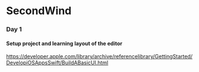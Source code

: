 # SecondWind

### Day 1
#### Setup project and learning layout of the editor
https://developer.apple.com/library/archive/referencelibrary/GettingStarted/DevelopiOSAppsSwift/BuildABasicUI.html

